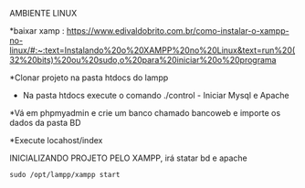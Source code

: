 AMBIENTE LINUX 

*baixar xamp : https://www.edivaldobrito.com.br/como-instalar-o-xampp-no-linux/#:~:text=Instalando%20o%20XAMPP%20no%20Linux&text=run%20(32%20bits)%20ou%20sudo,o%20para%20iniciar%20o%20programa

*Clonar projeto na pasta htdocs do lampp


* Na pasta htdocs execute o comando ./control - Iniciar Mysql e Apache 

*Vá em phpmyadmin e crie um banco chamado bancoweb e importe os dados da pasta BD

*Execute locahost/index






INICIALIZANDO PROJETO PELO XAMPP, irá statar bd e apache

    sudo /opt/lampp/xampp start
